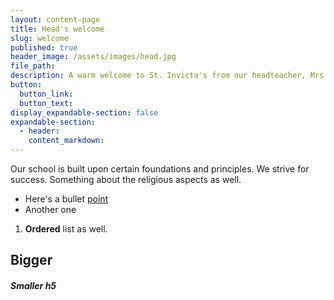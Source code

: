 ```yaml
---
layout: content-page
title: Head's welcome
slug: welcome
published: true
header_image: /assets/images/head.jpg
file_path:
description: A warm welcome to St. Invicta's from our headteacher, Mrs Madeup.
button:
  button_link:
  button_text:
display_expandable-section: false
expandable-section:
  - header:
    content_markdown:
---
```

<div class="container editable" data-i18n="{{ page.title | slugify }}_content">
    <p>Our school is built upon certain foundations and principles. We strive for success. Something about the religious
        aspects as well.</p>
    <ul>
        <li>Here's a bullet <a href="/contact/">point</a></li>
        <li>Another one</li>
    </ul>
    <ol>
        <li><strong>Ordered</strong> list as well.</li>
    </ol>
    <h2>Bigger</h2>
    <h5>Smaller h5</h5>
    <p>&nbsp;</p>
</div>
</section>
